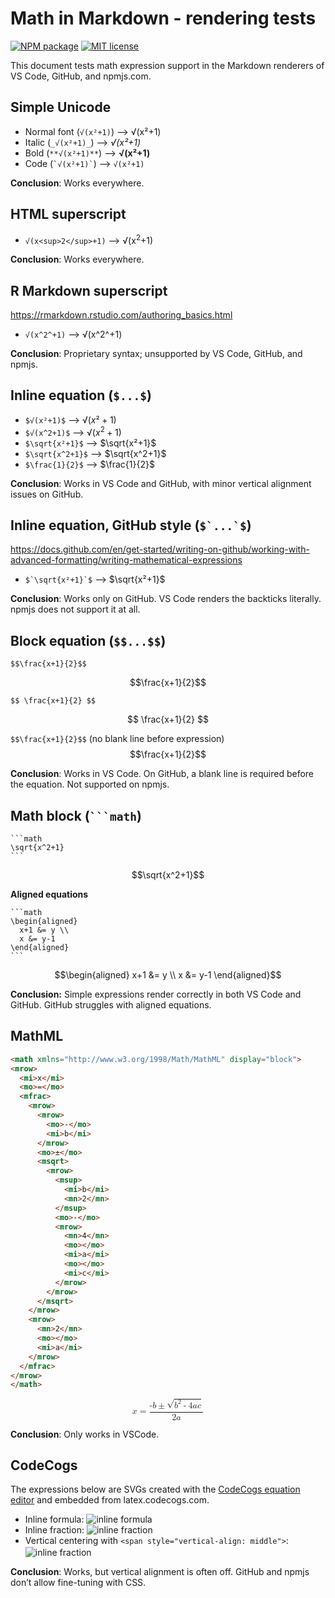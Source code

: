 # Math in Markdown - rendering tests

[![NPM package](https://img.shields.io/npm/v/math-in-markdown-test.svg?style=flat)](https://www.npmjs.com/package/math-in-markdown-test)
[![MIT license](https://img.shields.io/badge/license-MIT-brightgreen.svg)](https://opensource.org/licenses/MIT)

This document tests math expression support in the Markdown renderers of
VS Code, GitHub, and npmjs.com.

## Simple Unicode

- Normal font (`√(x²+1)`) ⟶ √(x²+1)
- Italic (`_√(x²+1)_`) ⟶ _√(x²+1)_
- Bold (`**√(x²+1)**`) ⟶ **√(x²+1)**
- Code (`` `√(x²+1)` ``) ⟶ `√(x²+1)`
  
**Conclusion**: Works everywhere.

## HTML superscript

- `√(x<sup>2</sup>+1)` ⟶ √(x<sup>2</sup>+1)  

**Conclusion**: Works everywhere.

## R Markdown superscript

https://rmarkdown.rstudio.com/authoring_basics.html

- `√(x^2^+1)` ⟶ √(x^2^+1)

**Conclusion**: Proprietary syntax; unsupported by VS Code, GitHub, and npmjs.

## Inline equation (`$...$`)

- `$√(x²+1)$` ⟶ $√(x²+1)$
- `$√(x^2+1)$` ⟶ $√(x^2+1)$
- `$\sqrt{x²+1}$` ⟶ $\sqrt{x²+1}$
- `$\sqrt{x^2+1}$` ⟶ $\sqrt{x^2+1}$
- `$\frac{1}{2}$` ⟶ $\frac{1}{2}$

**Conclusion**: Works in VS Code and GitHub, with minor vertical alignment
issues on GitHub.


## Inline equation, GitHub style (````$`...`$````)

https://docs.github.com/en/get-started/writing-on-github/working-with-advanced-formatting/writing-mathematical-expressions

- ````$`\sqrt{x²+1}`$```` ⟶ $`\sqrt{x²+1}`$  

**Conclusion**: Works only on GitHub. VS Code renders the backticks literally.
npmjs does not support it at all.

## Block equation (`$$...$$`)

`$$\frac{x+1}{2}$$`

$$\frac{x+1}{2}$$

`$$ \frac{x+1}{2} $$`

$$ \frac{x+1}{2} $$

`$$\frac{x+1}{2}$$` (no blank line before expression)
$$\frac{x+1}{2}$$

**Conclusion**: Works in VS Code. On GitHub, a blank line is required before
the equation. Not supported on npmjs.

## Math block (<code>```math</code>)

````
```math
\sqrt{x^2+1}
```
````

```math
\sqrt{x^2+1}
```

**Aligned equations**

````
```math
\begin{aligned}
  x+1 &= y \\
  x &= y-1
\end{aligned}
```
````

```math
\begin{aligned}
  x+1 &= y \\
  x &= y-1
\end{aligned}
```

**Conclusion:** Simple expressions render correctly in both VS Code and GitHub.
GitHub struggles with aligned equations.

## MathML

```html
<math xmlns="http://www.w3.org/1998/Math/MathML" display="block">
<mrow>
  <mi>x</mi>
  <mo>=</mo>
  <mfrac>
    <mrow>
      <mrow>
        <mo>-</mo>
        <mi>b</mi>
      </mrow>
      <mo>±</mo>
      <msqrt>
        <mrow>
          <msup>
            <mi>b</mi>
            <mn>2</mn>
          </msup>
          <mo>-</mo>
          <mrow>
            <mn>4</mn>
            <mo>⁢</mo>
            <mi>a</mi>
            <mo>⁢</mo>
            <mi>c</mi>
          </mrow>
        </mrow>
      </msqrt>
    </mrow>
    <mrow>
      <mn>2</mn>
      <mo>⁢</mo>
      <mi>a</mi>
    </mrow>
  </mfrac>
</mrow>
</math>
```

<math xmlns="http://www.w3.org/1998/Math/MathML" display="block">
<mrow>
  <mi>x</mi>
  <mo>=</mo>
  <mfrac>
    <mrow>
      <mrow>
        <mo>-</mo>
        <mi>b</mi>
      </mrow>
      <mo>±</mo>
      <msqrt>
        <mrow>
          <msup>
            <mi>b</mi>
            <mn>2</mn>
          </msup>
          <mo>-</mo>
          <mrow>
            <mn>4</mn>
            <mo>⁢</mo>
            <mi>a</mi>
            <mo>⁢</mo>
            <mi>c</mi>
          </mrow>
        </mrow>
      </msqrt>
    </mrow>
    <mrow>
      <mn>2</mn>
      <mo>⁢</mo>
      <mi>a</mi>
    </mrow>
  </mfrac>
</mrow>
</math>

**Conclusion**: Only works in VSCode.

## CodeCogs

The expressions below are SVGs created with the
[CodeCogs equation editor](https://editor.codecogs.com/) and embedded from
latex.codecogs.com.

- Inline formula: ![inline formula](https://latex.codecogs.com/svg.image?\inline&space;\sqrt{x^2&plus;1})
- Inline fraction: ![inline fraction](https://latex.codecogs.com/svg.image?\inline&space;\frac{1}{2})
- Vertical centering with `<span style="vertical-align: middle">`: <span style="vertical-align: middle">![inline fraction](https://latex.codecogs.com/svg.image?\inline&space;\frac{1}{2})</span>

**Conclusion**: Works, but vertical alignment is often off.
GitHub and npmjs don’t allow fine-tuning with CSS.

